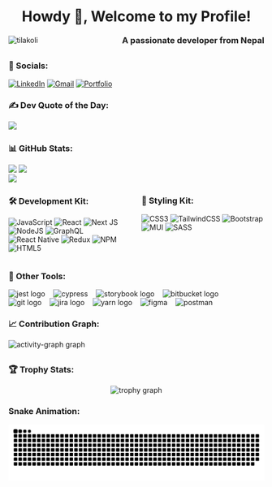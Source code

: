 ###

<h1 align="center">Howdy 👋, Welcome to my Profile!</h1>

<div style="display: flex; justify-content: space-between; align-items: center; gap: 20px;">
   <img height="20px" style="margin-top:2px" src="https://komarev.com/ghpvc/?username=tilakoli&label=Profile%20views&color=0e75b6&style=flat" alt="tilakoli" />
    <h3 style="margin: 0; font-size:20">A passionate developer from Nepal</h3>
</div>

##

### 🔗 Socials:

[![LinkedIn](https://img.shields.io/badge/LinkedIn-%230077B5.svg?logo=linkedin&logoColor=white)](https://linkedin.com/in/tilakoli)
[![Gmail](https://img.shields.io/badge/Gmail-D14836?logo=gmail&logoColor=white)](mailto:tilak.81oli@gmail.com)
[![Portfolio](https://img.shields.io/badge/Portfolio-000000?logo=vercel&logoColor=white)](https://portfolio-tilakolis-projects.vercel.app/)

### ✍️ Dev Quote of the Day:

![](https://quotes-github-readme.vercel.app/api?type=horizontal&theme=dark)

<!--##-->
<!--<img src="https://raw.githubusercontent.com/tilakoli/tilakoli/output/snake.svg" alt="Snake animation" />-->

### 📊 GitHub Stats:

<div align="left">
  <img width="45%" src="https://github-readme-stats.vercel.app/api/top-langs/?username=tilakoli&theme=dark&hide_border=true&include_all_commits=false&count_private=false&layout=compact" />
  <img  width="45%" src="https://github-readme-stats.vercel.app/api?username=tilakoli&theme=dark&hide_border=true&include_all_commits=false&count_private=false" />
</div>

<div align="left">
  <img src="https://github-readme-streak-stats.herokuapp.com/?user=tilakoli&theme=dark&hide_border=true" />
</div>

<div style="display: flex; justify-content: space-between; align-items: start; gap: 20px;">
  <div style="flex: 1;">
    <h3>🛠️ Development Kit:</h3>
    
![JavaScript](https://img.shields.io/badge/javascript-%23323330.svg?style=for-the-badge&logo=javascript&logoColor=%23F7DF1E) 
![React](https://img.shields.io/badge/react-%2320232a.svg?style=for-the-badge&logo=react&logoColor=%2361DAFB)
 ![Next JS](https://img.shields.io/badge/Next-black?style=for-the-badge&logo=next.js&logoColor=white)
![NodeJS](https://img.shields.io/badge/node.js-6DA55F?style=for-the-badge&logo=node.js&logoColor=white) 
![GraphQL](https://img.shields.io/badge/-GraphQL-E10098?style=for-the-badge&logo=graphql&logoColor=white) 
![React Native](https://img.shields.io/badge/react_native-%2320232a.svg?style=for-the-badge&logo=react&logoColor=%2361DAFB) 
![Redux](https://img.shields.io/badge/redux-%23593d88.svg?style=for-the-badge&logo=redux&logoColor=white)
 ![NPM](https://img.shields.io/badge/NPM-%23CB3837.svg?style=for-the-badge&logo=npm&logoColor=white) ![HTML5](https://img.shields.io/badge/html5-%23E34F26.svg?style=for-the-badge&logo=html5&logoColor=white)
  </div>
  
  <div style="flex: 1;">
    <h3>🎨 Styling Kit:</h3>
    
![CSS3](https://img.shields.io/badge/css3-%231572B6.svg?style=for-the-badge&logo=css3&logoColor=white) 
![TailwindCSS](https://img.shields.io/badge/tailwindcss-%2338B2AC.svg?style=for-the-badge&logo=tailwind-css&logoColor=white) 
![Bootstrap](https://img.shields.io/badge/bootstrap-%238511FA.svg?style=for-the-badge&logo=bootstrap&logoColor=white) 
![MUI](https://img.shields.io/badge/MUI-%230081CB.svg?style=for-the-badge&logo=mui&logoColor=white)
![SASS](https://img.shields.io/badge/SASS-hotpink.svg?style=for-the-badge&logo=SASS&logoColor=white)
  </div>
</div>

### 🔧 Other Tools:

<div>
  <img style="margin-right: 12px" src="https://cdn.jsdelivr.net/gh/devicons/devicon/icons/jest/jest-plain.svg" height="40" alt="jest logo" />
  <img style="margin-right: 12px" src="https://raw.githubusercontent.com/simple-icons/simple-icons/6e46ec1fc23b60c8fd0d2f2ff46db82e16dbd75f/icons/cypress.svg" alt="cypress" height="40" />
  <img style="margin-right: 12px" src="https://cdn.jsdelivr.net/gh/devicons/devicon/icons/storybook/storybook-original.svg" height="40" alt="storybook logo" />
  <img style="margin-right: 12px" src="https://cdn.jsdelivr.net/gh/devicons/devicon/icons/bitbucket/bitbucket-original.svg" height="40" alt="bitbucket logo" />
  <img style="margin-right: 12px" src="https://cdn.jsdelivr.net/gh/devicons/devicon/icons/git/git-original.svg" height="40" alt="git logo" />
  <img style="margin-right: 12px" src="https://cdn.jsdelivr.net/gh/devicons/devicon/icons/jira/jira-original.svg" height="40" alt="jira logo" />
  <img style="margin-right: 12px" src="https://cdn.jsdelivr.net/gh/devicons/devicon/icons/yarn/yarn-original.svg" height="40" alt="yarn logo" />
  <img style="margin-right: 12px" src="https://www.vectorlogo.zone/logos/figma/figma-icon.svg" alt="figma" height="40" />
  <img src="https://www.vectorlogo.zone/logos/getpostman/getpostman-icon.svg" alt="postman" height="40" />
</div>

### 📈 Contribution Graph:

<div align="left">
  <img src="https://github-readme-activity-graph.vercel.app/graph?username=tilakoli&radius=16&theme=react&area=true&order=5" alt="activity-graph graph"  />
</div>

##

### 🏆 Trophy Stats:

<div align="center">
  <img src="https://github-profile-trophy.vercel.app?username=tilakoli&theme=dracula&column=-1&row=1&margin-w=8&margin-h=8&no-bg=false&no-frame=false&order=4" alt="trophy graph"  />
</div>


### Snake Animation:

<!-- <img src="https://raw.githubusercontent.com/tilakoli/tilakoli/output/snake.svg" alt="Snake animation" /> -->
<picture>
  <source media="(prefers-color-scheme: dark)" srcset="https://github.com/tilakoli/tilakoli/blob/output/github-contribution-grid-snake-dark.svg?palette=github-dark">
  <source media="(prefers-color-scheme: light)" srcset="https://github.com/tilakoli/tilakoli/blob/output/github-contribution-grid-snake.svg">
  <img alt="GitHub Contribution Snake Animation" src="https://github.com/tilakoli/tilakoli/blob/output/github-contribution-grid-snake.svg">
</picture>